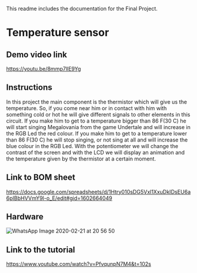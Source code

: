This readme includes the documentation for the Final Project.

# Temperature sensor

## Demo video link
https://youtu.be/8mmp7llE9Yg

## Instructions

In this project the main component is the thermistor which will give us the temperature. So, if you come near him or in contact with him with something cold or hot he will give different signals to other elements in this circuit. If you make him to get to a temperature bigger than 86 F(30 C) he will start singing Megalovania from the game Undertale and will increase in the RGB Led the red colour. If you make him to get to a temperature lower than 86 F(30 C) he will stop singing, or not sing at all and will increase the blue colour in the RGB Led.
With the potentiometer we will change the contrast of the screen and with the LCD we will display an animation and the temperature given by the thermistor at a certain moment.

## Link to BOM sheet
https://docs.google.com/spreadsheets/d/1Htry010sDG5Vxl1XxuDkIDsEU6a6pIBbHVVmY9l-o_E/edit#gid=1602664049

## Hardware
![WhatsApp Image 2020-02-21 at 20 56 50](https://user-images.githubusercontent.com/49250412/75063171-fead3280-54ec-11ea-9599-90948096951c.jpeg)

## Link to the tutorial
https://www.youtube.com/watch?v=PfvqunpN7M4&t=102s
